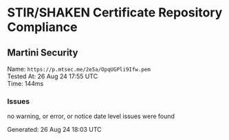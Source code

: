 # STIR/SHAKEN Certificate Repository Compliance

## Martini Security

Name: `https://p.mtsec.me/2e5a/OpqUGPli9Ifw.pem`\
Tested At: 26 Aug 24 17:55 UTC\
Time: 144ms

### Issues

no warning, or error, or notice date level issues were found

Generated: 26 Aug 24 18:03 UTC
